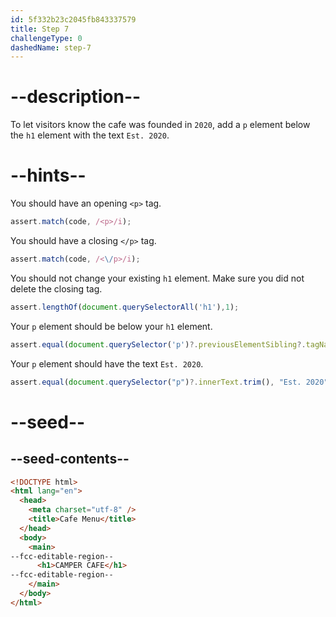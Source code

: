 ```yaml
---
id: 5f332b23c2045fb843337579
title: Step 7
challengeType: 0
dashedName: step-7
---
```


# --description--

To let visitors know the cafe was founded in `2020`, add a `p` element below the `h1` element with the text `Est. 2020`.

# --hints--

You should have an opening `<p>` tag.

```js
assert.match(code, /<p>/i);
```

You should have a closing `</p>` tag.

```js
assert.match(code, /<\/p>/i);
```

You should not change your existing `h1` element. Make sure you did not delete the closing tag.

```js
assert.lengthOf(document.querySelectorAll('h1'),1);
```

Your `p` element should be below your `h1` element.

```js
assert.equal(document.querySelector('p')?.previousElementSibling?.tagName, 'H1');
```

Your `p` element should have the text `Est. 2020`.

```js
assert.equal(document.querySelector("p")?.innerText.trim(), "Est. 2020");
```

# --seed--

## --seed-contents--

```html
<!DOCTYPE html>
<html lang="en">
  <head>
    <meta charset="utf-8" />
    <title>Cafe Menu</title>
  </head>
  <body>
    <main>
--fcc-editable-region--
      <h1>CAMPER CAFE</h1>
--fcc-editable-region--
    </main>
  </body>
</html>
```

